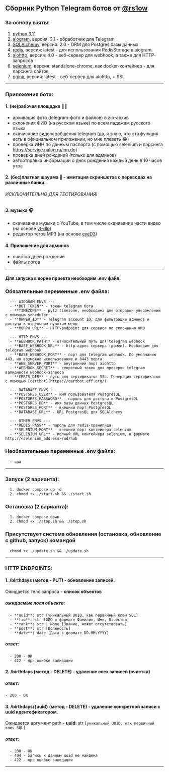 ## Сборник Python Telegram ботов от [@rs1ow](https://t.me/rs1ow)

### За основу взяты:

1. [python 3.11](https://www.python.org/downloads/release/python-3110/)
2. [aiogram](https://aiogram.dev/), версия: 3.1 - обработчик для Telegram
3. [SQLAlchemy](https://www.sqlalchemy.org/), версия: 2.0 - ORM для Postgres базы данных
4. [redis](https://redis.io/docs/connect/clients/python/), версия: latest - для использования RedisStorage в aiogram
5. [aiohttp](https://docs.aiohttp.org/en/stable/), версия: 4.0 - веб-сервер для webhook, а также для HTTP-запросов
6. [selenium](https://hub.docker.com/r/selenium/standalone-chrome), версия: standalone-chrome, как docker-контейнер -
   для парсинга сайтов
7. [nginx](https://hub.docker.com/_/nginx), версия: latest - веб-сервер для aiohttp, + SSL

---

### Приложения бота:

#### 1. (не)рабочая площадка 😶‍🌫️

- архивация фото (telegram-фото и файлов) в zip-архив
- склонения ФИО (на русском языке) по всем падежам русского языка
- скачивание видеосообщения telegram (да, я знаю, что эта функция есть в официальном приложении, но мне плевать 😂)
- проверка ИНН по данным паспорта (с помощью selenium и парсинга https://service.nalog.ru/inn.do)
- проверка дней рождений (только для админов)
- автоотправка информации о днях рождения каждый день в 10 часов утра

#### 2. (бес)платная шаурма 🌯 - имитация скриншотов о переводах на различные банки.

###### ИСКЛЮЧИТЕЛЬНО ДЛЯ ТЕСТИРОВАНИЯ!

#### 3. музыка 🎧

- скачивание музыки с YouTube, в том числе скачивание части видео (на основе [yt-dlp](https://github.com/yt-dlp/yt-dlp))
- редактор тегов MP3 (на основе [eyeD3](https://eyed3.readthedocs.io/en/latest/))

#### 4. Приложение для админов

- очистка дней рождений
- файлы логов

---

#### Для запуска в корне проекта необходим .env файл.

### Обязательные переменные .env файла:

      --- AIOGRAM ENVS ---
      - **BOT_TOKEN** - токен telegram бота
      - **TIMEZONE** - pytz timezone, необходима для отправки уведомлений с помощью scheduler
      - **OWNER_ID** - Telegram account ID, для фильтрации админов и доступа к отдельным пунктам меню
      - **MORPH_URL** - HTTP-endpoint для сервиса по склонению ФИО
      
      --- HTTP ENVS ---
      - **WEBHOOK_PATH** - относительный путь для telegram webhook
      - **BASE_WEBHOOK_URL** - http-адрес сервера (домен). Необходим для telegram webhook
      - **BASE_WEBHOOK_PORT** - порт для telegram webhook. По умолчанию 443, но возможно использование и 8443 порта
      - **WEB_SERVER_PORT** - внутренний порт aiohttp
      - **WEBHOOK_SECRET** - секретный токен для проверки telegram валидности webhook-запроса
      - **CERTS_DIR** - путь для сертификатов SSL. Генерация сертификатов с помощью [certbot](https://certbot.eff.org/)

      --- DATABASE ENVS ---    
      - **POSTGRES_USER** - имя пользователя PostgresQL
      - **POSTGRES_PASSWORD** - пароль для доступа к PostgresQL
      - **POSTGRES_DB** - имя базы данных PostgresQL
      - **POSTGRES_PORT** - внешний порт PostgresQL
      - **DATABASE_URL** - URL PostgresQL для SQLAlchemy

      --- OTHER ENVS ---
      - **REDIS_PASS** - пароль для redis-хранилища
      - **SELENIUM_PORT** - внешний порт контейнера selenium
      - **SELENIUM_URL** - полный URL контейнера selenium, в формате http://<selenium_address>/wd/hub

### Необязательные переменные .env файла:

      - ааа

---

### Запуск (2 варианта):

      1. docker compose up -d
      2. chmod +x ./start.sh && ./start.sh

### Остановка (2 варианта):

      1. docker compose down
      2. chmod +x ./stop.sh && ./stop.sh

### Присутствует система обновления (остановка, обновление с github, запуск) командой

      chmod +x ./update.sh && ./update.sh

---

### HTTP ENDPOINTS:

#### 1. **/birthdays** (метод - PUT) - обновление записей.

Ожидается тело запроса - **список объектов**

##### ожидаемые поля объекта:

      - **uuid**: str [уникальный UUID, как первичный ключ SQL]
      - **fio**: str [ФИО в формате Фамилия, Имя, Отчество]
      - **rank**: str | None [Звание, может отсутствовать]
      - **post**: str [Должность]
      - **date**: date [Дата в формате DD.MM.YYYY]

##### ответ:

      - 200 - OK
      - 422 - при ошибке валидации

#### 2. **/birthdays** (метод - DELETE) - удаление всех записей (очистка)

##### ответ:

    - 200 - OK

#### 3. **/birthdays/{uuid}** (метод - DELETE) - удаление конкретной записи с uuid идентефикатором.

Ожидается аргумент path - **uuid**: str `[уникальный UUID, как первичный ключ SQL]`

##### ответ:

      - 200 - OK
      - 404 - запись к данным uuid не найдена
      - 422 - при ошибке валидации

---

